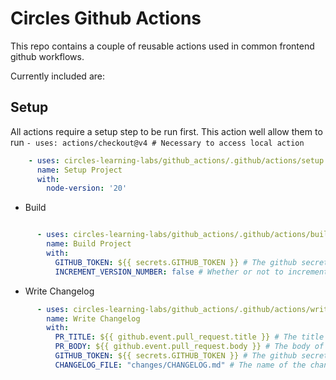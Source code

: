 # Circles Github Actions

This repo contains a couple of reusable actions used in common frontend github workflows.

Currently included are:

## Setup
All actions require a setup step to be run first. This action well allow them to run
``- uses: actions/checkout@v4 # Necessary to access local action``

```yml
    - uses: circles-learning-labs/github_actions/.github/actions/setup
      name: Setup Project
      with:
        node-version: '20'
```

- Build
```yml

      - uses: circles-learning-labs/github_actions/.github/actions/build
        name: Build Project
        with:
          GITHUB_TOKEN: ${{ secrets.GITHUB_TOKEN }} # The github secret token for pushing new build numbers to the branch
          INCREMENT_VERSION_NUMBER: false # Whether or not to increment the version number or not
```

- Write Changelog
```yml
      - uses: circles-learning-labs/github_actions/.github/actions/write-changelog
        name: Write Changelog
        with:
          PR_TITLE: ${{ github.event.pull_request.title }} # The title of the pull request
          PR_BODY: ${{ github.event.pull_request.body }} # The body of the pull request
          GITHUB_TOKEN: ${{ secrets.GITHUB_TOKEN }} # The github secret token for pushing the changelog to the branch
          CHANGELOG_FILE: "changes/CHANGELOG.md" # The name of the changelog file and where it should exist
```
